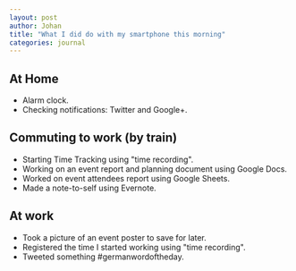 ```yaml
---
layout: post
author: Johan
title: "What I did do with my smartphone this morning"
categories: journal
---
```


## At Home

- Alarm clock.
- Checking notifications: Twitter and Google+.

## Commuting to work (by train)

- Starting Time Tracking using "time recording".
- Working on an event report and planning document using Google Docs.
- Worked on event attendees report using Google Sheets.
- Made a note-to-self using Evernote.

## At work

- Took a picture of an event poster to save for later.
- Registered the time I started working using "time recording".
- Tweeted something #germanwordoftheday.
